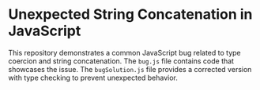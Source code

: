 # Unexpected String Concatenation in JavaScript
This repository demonstrates a common JavaScript bug related to type coercion and string concatenation.  The `bug.js` file contains code that showcases the issue.  The `bugSolution.js` file provides a corrected version with type checking to prevent unexpected behavior.
